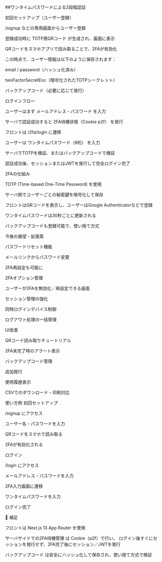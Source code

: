 ##ワンタイムパスワードによる2段階認証

初回セットアップ（ユーザー登録）

/signup などの専用画面からユーザー登録

登録成功時に TOTP用QRコード が生成され、画面に表示

QRコードをスマホアプリで読み取ることで、2FAが有効化

この時点で、ユーザー情報は以下のように保存されます：

email / password（ハッシュ化済み）

twoFactorSecretEnc（暗号化されたTOTPシークレット）

バックアップコード（必要に応じて発行）

ログインフロー

ユーザーはまず メールアドレス・パスワード を入力

サーバで認証成功すると 2FA待機状態（Cookie p2f） を発行

フロントは /2fa/login に遷移

ユーザーは ワンタイムパスワード（6桁） を入力

サーバでTOTPを検証、またはバックアップコードで検証

認証成功後、セッションまたはJWTを発行して完全ログイン完了

2FAの仕組み

TOTP (Time-based One-Time Password) を使用

サーバ側でユーザーごとの秘密鍵を暗号化して保存

フロントはQRコードを表示し、ユーザーはGoogle Authenticatorなどで登録

ワンタイムパスワードは30秒ごとに更新される

バックアップコードも登録可能で、使い捨て方式

今後の展望・拡張案

パスワードリセット機能

メールリンクからパスワード変更

2FA再設定も可能に

2FAオプション管理

ユーザーが2FAを無効化／再設定できる画面

セッション管理の強化

同時ログインデバイス制御

ログアウト処理の一括管理

UI改善

QRコード読み取りチュートリアル

2FA未完了時のアラート表示

バックアップコード管理

追加発行

使用履歴表示

CSVでのダウンロード・印刷対応

使い方例
初回セットアップ

/signup にアクセス

ユーザー名・パスワードを入力

QRコードをスマホで読み取る

2FAが有効化される

ログイン

/login にアクセス

メールアドレス・パスワードを入力

2FA入力画面に遷移

ワンタイムパスワードを入力

ログイン完了

🔹 補足

フロントは Next.js 13 App Router を使用

サーバサイドでの2FA待機管理 は Cookie（p2f）で行い、
ログイン後すぐにセッションを発行せず、2FA完了後にセッション／JWTを発行

バックアップコード は安全にハッシュ化して保存され、使い捨て方式で検証